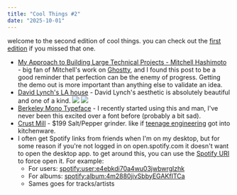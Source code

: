 ```yaml
---
title: "Cool Things #2"
date: "2025-10-01"
---
```

welcome to the second edition of cool things. you can check out the [first edition](https://parsam.io/ct-1) if you missed that one.

- [My Approach to Building Large Technical Projects - Mitchell Hashimoto](https://mitchellh.com/writing/building-large-technical-projects) - big fan of Mitchell's work on [Ghostty](https://ghostty.org/), and I found this post to be a good reminder that perfection can be the enemy of progress. Getting the demo out is more important than anything else to validate an idea.
- [David Lynch's LA house](https://www.wallpaper.com/design-interiors/david-lynch-house-los-angeles-for-sale) - David Lynch's aesthetic is absolutely beautiful and one of a kind.
![](https://cdn.mos.cms.futurecdn.net/qZV29f7uwbajiGKRmUgbPZ-1080-80.jpg.webp)
![](https://cdn.mos.cms.futurecdn.net/PgcGNM2xyyeRmta3RN9UQZ-1080-80.jpg.webp)
- [Berkeley Mono Typeface](https://usgraphics.com/products/berkeley-mono) - I recently started using this and man, I've never been this excited over a font before (probably a bit sad).
- [Crust Mill](https://crustmill.com/) - $199 Salt/Pepper grinder. like if [teenage engineering](https://teenage.engineering/) got into kitchenware.
- I often get Spotify links from friends when I'm on my desktop, but for some reason if you're not logged in on open.spotify.com it doesn't want to open the desktop app. to get around this, you can use the [Spotify URI](https://developer.spotify.com/documentation/web-api/concepts/spotify-uris-ids) to force open it. For example:
	- For users: [spotify:user:e4ebkdi70a4wu03jwbwrglzhk](spotify:user:e4ebkdi70a4wu03jwbwrglzhk)
	- For albums: [spotify:album:4m2880jivSbbyEGAKfITCa](spotify:album:4m2880jivSbbyEGAKfITCa)
	- Sames goes for tracks/artists